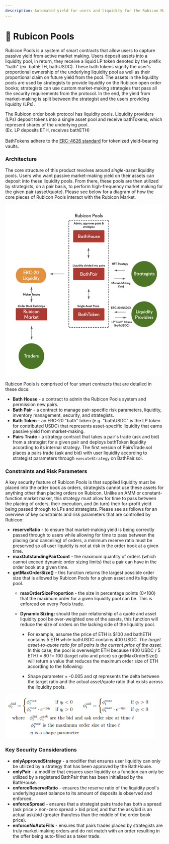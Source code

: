 ```yaml
---
description: Automated yield for users and liquidity for the Rubicon Market
---
```


# 🌊 Rubicon Pools

Rubicon Pools is a system of smart contracts that allow users to capture passive yield from active market making. Users deposit assets into a liquidity pool, in return, they receive a liquid LP token denoted by the prefix "bath" (ex. bathETH, bathUSDC). These bath tokens signify the user's proportional ownership of the underlying liquidity pool as well as their proportional claim on future yield from the pool. The assets in the liquidity pools are used by strategists to provide liquidity on the Rubicon open order books; strategists can use custom market-making strategies that pass all the security requirements from the protocol. In the end, the yield from market-making is split between the strategist and the users providing liquidity (LPs).

The Rubicon order book protocol has liquidity pools. Liquidity providers (LPs) deposit tokens into a single asset pool and receive bathTokens, which represent shares of the underlying pool. \
(Ex. LP deposits ETH, receives bathETH)\
\
BathTokens adhere to the [ERC-4626 standard](https://ethereum.org/en/developers/docs/standards/tokens/erc-4626/) for tokenized yield-bearing vaults.

### Architecture

The core structure of this product revolves around _single-asset_ liquidity pools. Users who want passive market-making yield on their assets can deposit into these liquidity pools. From there, these pools are then utilized by strategists, on a pair basis, to perform high-frequency market making for the given pair (asset/quote). Please see below for a diagram of how the core pieces of Rubicon Pools interact with the Rubicon Market.

![Rubicon Smart Contract Infrastructure](<../../.gitbook/assets/image (83).png>)

Rubicon Pools is comprised of four smart contracts that are detailed in these docs:

* **Bath House** - a contract to admin the Rubicon Pools system and permission new pairs.
* **Bath Pair** - a contract to manage pair-specific risk parameters, liquidity, inventory management, security, and strategists.
* **Bath Token** - an ERC-20 "bath" token (e.g. "bathUSDC" is the LP token for contributed USDC) that represents asset-specific liquidity that earns passive yield from market-making.
* **Pairs Trade** - a strategy contract that takes a pair's trade (ask and bid) from a strategist for a given pair and deploys bathToken liquidity according to its internal strategy. The first version of PairsTrade.sol places a pairs trade (ask and bid) with user liquidity according to strategist parameters through `executeStrategy` on BathPair.sol.

### Constraints and Risk Parameters

A key security feature of Rubicon Pools is that supplied liquidity must be placed into the order book as orders, strategists cannot use these assets for anything other than placing orders on Rubicon. Unlike an AMM or constant-function market maker, this strategy must allow for time to pass between the placing of orders, their execution, and (in turn) their for-profit yield being passed through to LPs and strategists. Please see as follows for an overview of key constraints and risk parameters that are controlled by Rubicon:

* **reserveRatio** - to ensure that market-making yield is being correctly passed through to users while allowing for time to pass between the placing (and canceling) of orders, a minimum reserve ratio must be preserved so all user liquidity is not at risk in the order book at a given time.
* **maxOutstandingPairCount** - the maximum quantity of orders (which cannot exceed dynamic order sizing limits) that a pair can have in the order book at a given time.
* **getMaxOrderSize()** - this function returns the largest possible order size that is allowed by Rubicon Pools for a given asset and its liquidity pool.
  * **maxOrderSizeProportion** - the size in percentage points (0<100) that the maximum order for a given liquidity pool can be. This is enforced on every Pools trade.
  *   **Dynamic Sizing:** should the pair relationship of a quote and asset liquidity pool be over-weighted one of the assets, this function will reduce the size of orders on the lacking side of the liquidity pool.

      * For example, assume the price of ETH is $100 and bathETH contains 5 ETH while bathUSDC contains 400 USDC. _The target asset-to-quote ratio for all pairs is the current price of the asset._ In this case, the pool is overweight ETH because (400 USDC / 5 ETH) = 80 != 100 (target ratio and price) so getMaxOrderSize() will return a value that reduces the maximum order size of ETH according to the following:



      * Shape parameter = -0.005 and qt represents the delta between the target ratio and the actual asset/quote ratio that exists across the liquidity pools.

![Optimal High-Frequency Market Making; Fushimi et. al 2018](<../../.gitbook/assets/image (32).png>)

### Key Security Considerations

* **onlyApprovedStrategy** - a modifier that ensures user liquidity can only be utilized by a strategy that has been approved by the BathHouse.
* **onlyPair** - a modifier that ensures user liquidity or a function can only be utilized by a registered BathPair that has been initialized by the BathHouse.
* **enforceReserveRatio** - ensures the reserve ratio of the liquidity pool's underlying asset balance to its amount of deposits is observed and enforced.
* **enforceSpread** - ensures that a strategist pairs trade has both a spread (ask price > non-zero spread > bid price) and that the ask/bid is an actual ask/bid (greater than/less than the middle of the order book price).
* **enforceNoAutoFills** - ensures that pairs trades placed by strategists are truly market-making orders and do not match with an order resulting in the offer being auto-filled as a taker trade.
